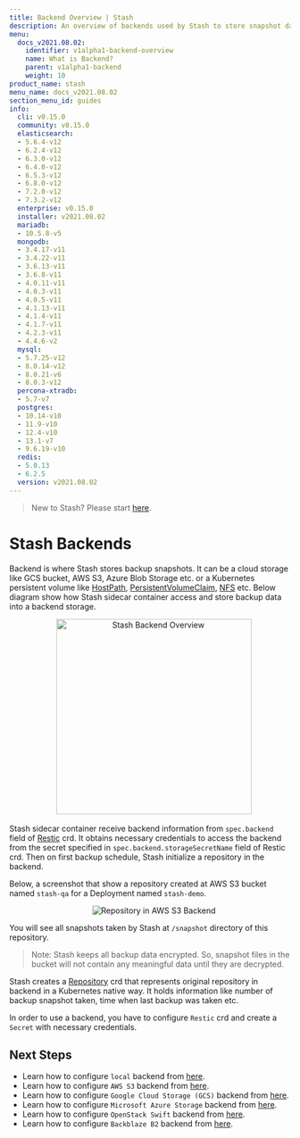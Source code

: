 ```yaml
---
title: Backend Overview | Stash
description: An overview of backends used by Stash to store snapshot data.
menu:
  docs_v2021.08.02:
    identifier: v1alpha1-backend-overview
    name: What is Backend?
    parent: v1alpha1-backend
    weight: 10
product_name: stash
menu_name: docs_v2021.08.02
section_menu_id: guides
info:
  cli: v0.15.0
  community: v0.15.0
  elasticsearch:
  - 5.6.4-v12
  - 6.2.4-v12
  - 6.3.0-v12
  - 6.4.0-v12
  - 6.5.3-v12
  - 6.8.0-v12
  - 7.2.0-v12
  - 7.3.2-v12
  enterprise: v0.15.0
  installer: v2021.08.02
  mariadb:
  - 10.5.8-v5
  mongodb:
  - 3.4.17-v11
  - 3.4.22-v11
  - 3.6.13-v11
  - 3.6.8-v11
  - 4.0.11-v11
  - 4.0.3-v11
  - 4.0.5-v11
  - 4.1.13-v11
  - 4.1.4-v11
  - 4.1.7-v11
  - 4.2.3-v11
  - 4.4.6-v2
  mysql:
  - 5.7.25-v12
  - 8.0.14-v12
  - 8.0.21-v6
  - 8.0.3-v12
  percona-xtradb:
  - 5.7-v7
  postgres:
  - 10.14-v10
  - 11.9-v10
  - 12.4-v10
  - 13.1-v7
  - 9.6.19-v10
  redis:
  - 5.0.13
  - 6.2.5
  version: v2021.08.02
---
```


> New to Stash? Please start [here](/docs/v2021.08.02/concepts/README).

# Stash Backends

Backend is where Stash stores backup snapshots. It can be a cloud storage like GCS bucket, AWS S3, Azure Blob Storage etc. or a Kubernetes persistent volume like [HostPath](https://kubernetes.io/docs/concepts/storage/volumes/#hostpath), [PersistentVolumeClaim](https://kubernetes.io/docs/concepts/storage/volumes/#persistentvolumeclaim), [NFS](https://kubernetes.io/docs/concepts/storage/volumes/#nfs) etc. Below diagram show how Stash sidecar container access and store backup data into a backend storage.

<p align="center">
  <img alt="Stash Backend Overview" height="350px", src="/docs/v2021.08.02/images/guides/latest/backends/backend_overview.svg">
</p>

Stash sidecar container receive backend information from `spec.backend` field of [Restic](/docs/v2021.08.02/concepts/crds/v1alpha1/restic) crd. It obtains necessary credentials to access the backend from the secret specified in `spec.backend.storageSecretName` field of Restic crd. Then on first backup schedule, Stash initialize a repository in the backend.

Below, a screenshot that show a repository created at AWS S3 bucket named `stash-qa` for a Deployment named `stash-demo`.

<p align="center">
  <img alt="Repository in AWS S3 Backend", src="/docs/v2021.08.02/images/guides/latest/backends/s3_repository.png">
</p>

You will see all snapshots taken by Stash at `/snapshot` directory of this repository.

> Note: Stash keeps all backup data encrypted. So, snapshot files in the bucket will not contain any meaningful data until they are decrypted.

Stash creates a [Repository](/docs/v2021.08.02/concepts/crds/repository) crd that represents original repository in backend in a Kubernetes native way. It holds information like number of backup snapshot taken, time when last backup was taken etc.

In order to use a backend, you have to configure `Restic` crd and create a `Secret` with necessary credentials.

## Next Steps

- Learn how to configure `local` backend from [here](/docs/v2021.08.02/guides/v1alpha1/backends/local).
- Learn how to configure `AWS S3` backend from [here](/docs/v2021.08.02/guides/v1alpha1/backends/s3).
- Learn how to configure `Google Cloud Storage (GCS)` backend from [here](/docs/v2021.08.02/guides/v1alpha1/backends/gcs).
- Learn how to configure `Microsoft Azure Storage` backend from [here](/docs/v2021.08.02/guides/v1alpha1/backends/azure).
- Learn how to configure `OpenStack Swift` backend from [here](/docs/v2021.08.02/guides/v1alpha1/backends/swift).
- Learn how to configure `Backblaze B2` backend from [here](/docs/v2021.08.02/guides/v1alpha1/backends/b2).
